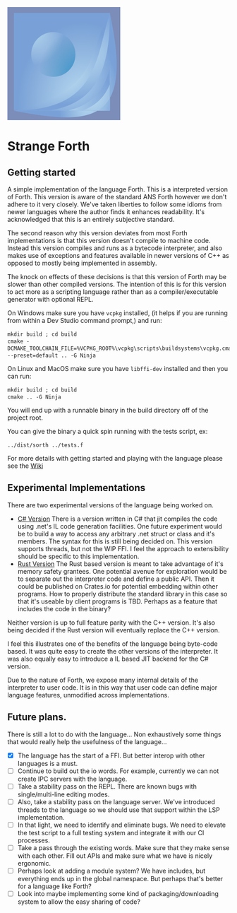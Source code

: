 ![Logo](./strange-forth/assets/strange-forth-logo.png)

# Strange Forth

## Getting started

A simple implementation of the language Forth.  This is a interpreted version of Forth.  This version is aware of the standard ANS Forth however we don't adhere to it very closely.  We've taken liberties to follow some idioms from newer languages where the author finds it enhances readability.  It's acknowledged that this is an entirely subjective standard.

The second reason why this version deviates from most Forth implementations is that this version doesn't compile to machine code.  Instead this version compiles and runs as a bytecode interpreter, and also makes use of exceptions and features available in newer versions of C++ as opposed to mostly being implemented in assembly.

The knock on effects of these decisions is that this version of Forth may be slower than other compiled versions.  The intention of this is for this version to act more as a scripting language rather than as a compiler/executable generator with optional REPL.

On Windows make sure you have `vcpkg` installed, (it helps if you are running from within a Dev Studio command prompt,) and run:

```
mkdir build ; cd build
cmake -DCMAKE_TOOLCHAIN_FILE=%VCPKG_ROOT%\vcpkg\scripts\buildsystems\vcpkg.cmake --preset=default .. -G Ninja
```

On Linux and MacOS make sure you have `libffi-dev` installed and then you can run:

```
mkdir build ; cd build
cmake .. -G Ninja
```

You will end up with a runnable binary in the build directory off of the project root.

You can give the binary a quick spin running with the tests script, ex:

```
../dist/sorth ../tests.f
```

For more details with getting started and playing with the language please see the [Wiki](https://github.com/cstrainge/sorth/wiki)


## Experimental Implementations

There are two experimental versions of the language being worked on.

 - [C# Version](https://github.com/cstrainge/sorth.net)  There is a version written in C# that jit
   compiles the code using .net's IL code generation facilities.  One future experiment would be to
   build a way to access any arbitrary .net struct or class and it's members.  The syntax for this
   is still being decided on.  This version supports threads, but not the WIP FFI.  I feel the
   approach to extensibility should be specific to this implementation.
 - [Rust Version](https://github.com/cstrainge/rsorth)  The Rust based version is meant to take
   advantage of it's memory safety grantees.  One potential avenue for exploration would be to
   separate out the interpreter code and define a public API.  Then it could be published on
   Crates.io for potential embedding within other programs.  How to properly distribute the standard
   library in this case so that it's useable by client programs is TBD.  Perhaps as a feature that
   includes the code in the binary?

Neither version is up to full feature parity with the C++ version.  It's also being decided if the
Rust version will eventually replace the C++ version.

I feel this illustrates one of the benefits of the language being byte-code based.  It was quite
easy to create the other versions of the interpreter.  It was also equally easy to introduce a IL
based JIT backend for the C# version.

Due to the nature of Forth, we expose many internal details of the interpreter to user code.  It is
in this way that user code can define major language features, unmodified across implementations.


## Future plans.

There is still a lot to do with the language... Non exhaustively some things that would really help the usefulness of the language...

 - [x] The language has the start of a FFI.  But better interop with other languages is a must.
 - [ ] Continue to build out the io words.  For example, currently we can not create IPC servers with the language.
 - [ ] Take a stability pass on the REPL.  There are known bugs with single/multi-line editing modes.
 - [ ] Also, take a stability pass on the language server.  We've introduced threads to the language so we should use that support within the LSP implementation.
 - [ ] In that light, we need to identify and eliminate bugs.  We need to elevate the test script to a full testing system and integrate it with our CI processes.
 - [ ] Take a pass through the existing words.  Make sure that they make sense with each other.  Fill out APIs and make sure what we have is nicely ergonomic.
 - [ ] Perhaps look at adding a module system?  We have includes, but everything ends up in the global namespace.  But perhaps that's better for a language like Forth?
 - [ ] Look into maybe implementing some kind of packaging/downloading system to allow the easy sharing of code?
